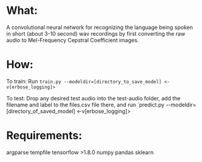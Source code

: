 # What:
A convolutional neural network for recognizing the language being spoken in short (about 3-10 second) wav recordings by first converting the raw audio to Mel-Frequency Cepstral Coefficient images.

# How:
To train: Run `train.py --modeldir=[directory_to_save_model] <-v[erbose_logging]>`

To test: Drop any desired test audio into the test-audio folder, add the filename and label to the files.csv file there, and run `predict.py --modeldir=[directory_of_saved_model] <-v[erbose_logging]>

# Requirements:
argparse
tempfile
tensorflow >1.8.0
numpy
pandas
sklearn